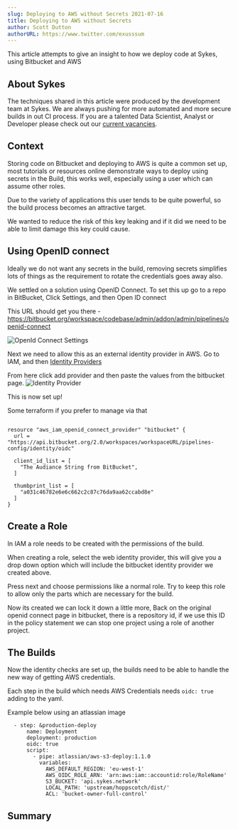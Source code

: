 ```yaml
---
slug: Deploying to AWS without Secrets 2021-07-16
title: Deploying to AWS without Secrets
author: Scott Dutton
authorURL: https://www.twitter.com/exusssum
---
```


This article attempts to give an insight to how we deploy code at Sykes, using Bitbucket and AWS

## About Sykes

The techniques shared in this article were produced by the development team at Sykes. We are always pushing for more automated and more secure builds in out CI process. If you are a talented Data Scientist, Analyst or Developer please check out our [current vacancies](https://www.sykescottages.co.uk/careers/).

<!--truncate-->

## Context

Storing code on Bitbucket and deploying to AWS is quite a common set up, most tutorials or resources online 
demonstrate ways to deploy using secrets in the Build, this works well, especially using
a user which can assume other roles.

Due to the variety of applications this user tends to be quite powerful, so the build process becomes an attractive target.

We wanted to reduce the risk of this key leaking and if it did we need to be able to limit damage this key could cause.

## Using OpenID connect

Ideally we do not want any secrets in the build, removing secrets simplifies lots of things as the
requirement to rotate the credentials goes away also.

We settled on a solution using OpenID Connect. To set this up go to a repo in BitBucket, Click Settings, and then Open ID connect

This URL should get you there - https://bitbucket.org/workspace/codebase/admin/addon/admin/pipelines/openid-connect

![OpenId Connect Settings](/img/postimages/aws-without-secrets/openidconnect.png)

Next we need to allow this as an external identity provider in AWS. Go to IAM, and then [Identity Providers](https://console.aws.amazon.com/iamv2/home?#/identity_providers)

From here click add provider and then paste the values from the bitbucket page.
![Identity Provider](/img/postimages/aws-without-secrets/identity-provider.png)

This is now set up!

Some terraform if you prefer to manage via that 

```

resource "aws_iam_openid_connect_provider" "bitbucket" {
  url = "https://api.bitbucket.org/2.0/workspaces/workspaceURL/pipelines-config/identity/oidc"

  client_id_list = [
    "The Audiance String from BitBucket",
  ]

  thumbprint_list = [
    "a031c46782e6e6c662c2c87c76da9aa62ccabd8e"
  ]
}

```

## Create a Role

In IAM a role needs to be created with the permissions of the build.

When creating a role, select the web identity provider, this will give you a drop down option which will include the 
bitbucket identity provider we created above.

Press next and choose permissions like a normal role. Try to keep this role to allow only the parts which are necessary for the build.

Now its created we can lock it down a little more, Back on the original openid connect page in bitbucket, there is a repository id, if we use this ID in the 
policy statement we can stop one project using a role of another project.

## The Builds

Now the identity checks are set up, the builds need to be able to handle the new way of getting AWS credentials.

Each step in the build which needs AWS Credentials needs `oidc: true` adding to the yaml.

Example below using an atlassian image
```
  - step: &production-deploy
      name: Deployment
      deployment: production
      oidc: true
      script:
        - pipe: atlassian/aws-s3-deploy:1.1.0
          variables:
            AWS_DEFAULT_REGION: 'eu-west-1'
            AWS_OIDC_ROLE_ARN: 'arn:aws:iam::accountid:role/RoleName'
            S3_BUCKET: 'api.sykes.network'
            LOCAL_PATH: 'upstream/hoppscotch/dist/'
            ACL: 'bucket-owner-full-control'
```

## Summary
